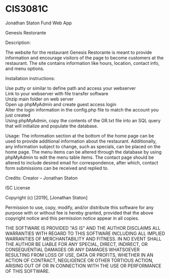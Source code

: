 # CIS3081C
Jonathan Staton Fund Web App

Genesis Restorante

Description:

The website for the restaurant Genesis Restorante is meant to provide information and encourage visitors of the page to become customers at the restaurant. The site contains information like hours, location, contact info, and menu options.

Installation instructions:

Use putty or similar to define path and access your webserver  
Link to your webserver with file transfer software  
Unzip main folder on web server  
Open up phpMyAdmin and create guest access login  
Alter the login information in the config.php file to match the account you just created  
Using phpMyAdmin, copy the contents of the GR.txt file into an SQL query that will initialize and populate the database.  



Usage:
The information section at the bottom of the home page can be used to provide additional information about the restaurant. Additionally, any information subject to change, such as specials, can be placed on the home page. 
The menu items can be altered through the database by using phpMyAdmin to edit the menu table items.
The contact page should be altered to include desired email for correspondence, after which, contact form submissions can be received and replied to.

Credits:
Creator – Jonathan Staton

ISC License

Copyright (c) [2019], [Jonathan Staton]

Permission to use, copy, modify, and/or distribute this software for any
purpose with or without fee is hereby granted, provided that the above
copyright notice and this permission notice appear in all copies.

THE SOFTWARE IS PROVIDED "AS IS" AND THE AUTHOR DISCLAIMS ALL WARRANTIES
WITH REGARD TO THIS SOFTWARE INCLUDING ALL IMPLIED WARRANTIES OF
MERCHANTABILITY AND FITNESS. IN NO EVENT SHALL THE AUTHOR BE LIABLE FOR
ANY SPECIAL, DIRECT, INDIRECT, OR CONSEQUENTIAL DAMAGES OR ANY DAMAGES
WHATSOEVER RESULTING FROM LOSS OF USE, DATA OR PROFITS, WHETHER IN AN
ACTION OF CONTRACT, NEGLIGENCE OR OTHER TORTIOUS ACTION, ARISING OUT OF
OR IN CONNECTION WITH THE USE OR PERFORMANCE OF THIS SOFTWARE.

